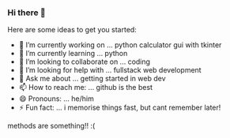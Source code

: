 ### Hi there 👋

<!--
**nischal-subedi/nischal-subedi** is a ✨ _special_ ✨ repository because its `README.md` (this file) appears on your GitHub profile.
-->
Here are some ideas to get you started:

- 🔭 I’m currently working on ... python calculator gui with tkinter
- 🌱 I’m currently learning ... python
- 👯 I’m looking to collaborate on ... coding
- 🤔 I’m looking for help with ... fullstack web development
- 💬 Ask me about ... getting started in web dev
- 📫 How to reach me: ... github is the best
- 😄 Pronouns: ... he/him
- ⚡ Fun fact: ... i memorise things fast, but cant remember later!

methods are something!! :(
